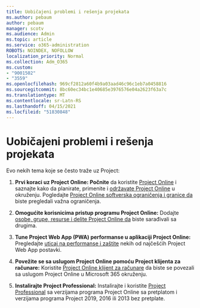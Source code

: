 ```yaml
---
title: Uobičajeni problemi i rešenja projekata
ms.author: pebaum
author: pebaum
manager: scotv
ms.audience: Admin
ms.topic: article
ms.service: o365-administration
ROBOTS: NOINDEX, NOFOLLOW
localization_priority: Normal
ms.collection: Adm_O365
ms.custom:
- "9001502"
- "3559"
ms.openlocfilehash: 969cf2812a60f4b9a03aad46c96c1eb7a0458816
ms.sourcegitcommit: 8bc60ec34bc1e40685e3976576e04a2623f63a7c
ms.translationtype: MT
ms.contentlocale: sr-Latn-RS
ms.lasthandoff: 04/15/2021
ms.locfileid: "51830848"
---
```

# <a name="project-common-issues-and-resolutions"></a>Uobičajeni problemi i rešenja projekata

Evo nekih tema koje se često traže uz Project:

1. **Prvi koraci uz Project Online: Počnite** da koristite [Project Online](https://docs.microsoft.com/ProjectOnline/get-started-with-project-online) i saznajte kako da planirate, primenite i [održavate Project Online](https://docs.microsoft.com/projectonline/project-online) u okruženju.   Pogledajte [Project Online softverska ograničenja i granice da](https://docs.microsoft.com/ProjectOnline/project-online-software-boundaries-and-limits) biste pregledali važna ograničenja.

2. **Omogućite korisnicima pristup programu Project Online:** Dodajte [osobe, grupe, resurse i delite Project Online da](https://docs.microsoft.com/projectonline/step-2-add-people-to-project-online) biste sarađivali sa drugima. 

3. **Tune Project Web App (PWA) performanse u aplikaciji Project Online:** Pregledajte [uticaj na performanse i zaštite](https://docs.microsoft.com/projectonline/tune-project-online-performance) nekih od najčešćih Project Web App postavki.

4. **Povežite se sa uslugom Project Online pomoću Project klijenta za računare:** Koristite [Project Online klijent za računare](https://docs.microsoft.com/projectonline/connect-to-project-online-with-the-project-online-desktop-client) da biste se povezali sa uslugom Project Online u Microsoft 365 okruženju. 

5. **Instalirajte Project Professional:** Instalirajte i koristite [Project Professional](https://support.office.com/article/install-project-7059249b-d9fe-4d61-ab96-5c5bf435f281) sa verzijama programa Project Online sa pretplatom i verzijama programa Project 2019, 2016 ili 2013 bez pretplate.
